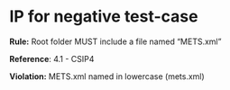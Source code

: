# IP for negative test-case

**Rule:** Root folder MUST include a file named “METS.xml”

**Reference**: 4.1 - CSIP4

**Violation:** METS.xml named in lowercase (mets.xml)
